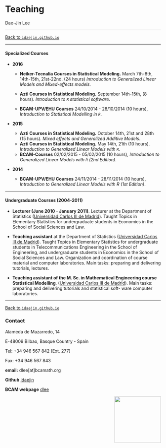 # **Teaching**
Dae-Jin Lee  

----------------------------

[Back to `idaejin.github.io`](http://idaejin.github.io/)

----------------------------


#### Specialized Courses

* **2016**

    + **Neiker-Tecnalia Courses in Statistical Modeling.** March 7th-8th, 14th-15th, 21st-22nd. (24 hours) *Introduction to Generalized Linear Models and Mixed-effects models*.
    
    + **Azti Courses in Statistical Modeling.** September 14th-15th, (8 hours). *Introduction to `R` statistical software*.
    
    + **BCAM-UPV/EHU Courses** 24/10/2014 - 28/10/2014 (10 hours), *Introduction to Statistical Modelling in `R`*.

* **2015** 
    
    + **Azti Courses in Statistical Modeling.** October 14th, 21st and 28th (15 hours). *Mixed effects and Generalized Additive Models*.
    + **Azti Courses in Statistical Modeling.** May 14th, 21th (10 hours). *Introduction to Generalized Linear Models with `R`*.
    + **BCAM-Courses** 02/02/2015 - 05/02/2015 (10 hours), *Introduction to Generalized Linear Models with `R` (2nd Edition)*.
    
* **2014** 

    + **BCAM-UPV/EHU Courses** 24/11/2014 - 28/11/2014 (10 hours), *Introduction to Generalized Linear Models with R (1st Edition)*.
    
-----------------------------------------------------


#### Undergraduate Courses (2004-2011)

* **Lecturer (June 2010 - January 2011)**. Lecturer at the Department of Statistics ([Universidad Carlos III de Madrid](http://www.uc3m.es)). Taught Topics in Elementary Statistics for undergraduate students in Economics in the School of Social Sciences and Law.

* **Teaching assistant** at the Department of Statistics ([Universidad Carlos III de Madrid](http://www.uc3m.es)). Taught Topics in Elementary Statistics for undergraduate students in Telecommunications Engineering in the School of Engineering, and undergraduate students in Economics in the School of Social Sciences and Law. Organization and coordination of course material and computer laboratories. Main tasks: preparing and delivering tutorials, lectures.

* **Teaching assistant of the M. Sc. in Mathematical Engineering course Statistical Modelling**. ([Universidad Carlos III de Madrid](http://www.uc3m.es)). Main tasks: preparing and delivering tutorials and statistical soft- ware computer laboratories.






------------------------------------      


[Back to `idaejin.github.io`](http://idaejin.github.io/)



### Contact

Alameda de Mazarredo, 14

E-48009 Bilbao, Basque Country - Spain

Tel: +34 946 567 842 (Ext. 277)

Fax: +34 946 567 843

**email:** dlee[at]bcamath.org

**Github** [idaejin](https://github.com/idaejin/)

**BCAM webpage** [dlee](http://www.bcamath.org/en/people/dlee)

<img src="http://www.bcamath.org/public_images/logo_bcam.jpg" style="width: 150px;" align="right">
